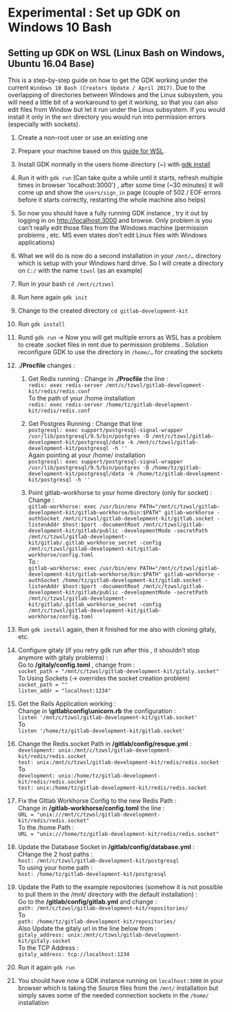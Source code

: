 # **Experimental** : Set up GDK on Windows 10 Bash

## Setting up GDK on WSL (Linux Bash on Windows, Ubuntu 16.04 Base)

This is a step-by-step guide on how to get the GDK working under the current `Windows 10 Bash (Creators Update / April 2017)`. Due to the overlapping of directories between Windows and the Linux subsystem, you will need a little bit of a workaround to get it working, so that you can also edit files from Window but let it run under the Linux subsystem. If you would install it only in the `mnt` directory you would run into permission errors (especially with sockets).

1. Create a non-root user or use an existing one

2. Prepare your machine based on this [guide for WSL](./prepare.md#experimental-windows-10-using-the-wsl-windows-subsystem-for-linux). 

3. Install GDK normally in the users home directory (~) with [gdk install](./set-up-gdk.md)

4. Run it with `gdk run` (Can take quite a while until it starts, refresh multiple times in browser 'localhost:3000') , after some time (~30 minutes) it will come up and show the `users/sign_in` page (couple of 502 / EOF errors before it starts correctly, restarting the whole machine also helps)

5. So now you should have a fully running GDK instance , try it out by logging in on [http://localhost:3000](http://localhost:3000) and browse. Only problem is you can’t really edit those files from the Windows machine (permission problems , etc. MS even states don’t edit Linux files with Windows applications)

6. What we will do is now do a second installation in your `/mnt/…` directory which is setup with your Windows hard drive. So I will create a directory on `C:/` with the name `tzwsl` (as an example)

7. Run in your bash `cd /mnt/c/tzwsl`

8. Run here again `gdk init`

9. Change to the created directory `cd gitlab-development-kit`

10. Run `gdk install`

11. Rund `gdk run` -> Now you will get multiple errors as WSL has a problem to create .socket files in mnt due to permission problems . Solution reconfigure GDK to use the directory in `/home/…` for creating the sockets

12. **./Procfile** changes :

    1. Get Redis running : 
Change in **./Procfile** the line :   
`redis: exec redis-server /mnt/c/tzwsl/gitlab-development-kit/redis/redis.conf`  
To the path of your /home installation  
`redis: exec redis-server /home/tz/gitlab-development-kit/redis/redis.conf`

    2. Get Postgres Running : 
Change that line  
`postgresql: exec support/postgresql-signal-wrapper /usr/lib/postgresql/9.5/bin/postgres -D /mnt/c/tzwsl/gitlab-development-kit/postgresql/data -k /mnt/c/tzwsl/gitlab-development-kit/postgresql -h ''`  
Again pointing at your /home/ installation  
`postgresql: exec support/postgresql-signal-wrapper /usr/lib/postgresql/9.5/bin/postgres -D /home/tz/gitlab-development-kit/postgresql/data -k /home/tz/gitlab-development-kit/postgresql -h ''`

    3. Point gitlab-workhorse to your home directory (only for socket) :   
Change :   
`gitlab-workhorse: exec /usr/bin/env PATH="/mnt/c/tzwsl/gitlab-development-kit/gitlab-workhorse/bin:$PATH" gitlab-workhorse -authSocket /mnt/c/tzwsl/gitlab-development-kit/gitlab.socket -listenAddr $host:$port -documentRoot /mnt/c/tzwsl/gitlab-development-kit/gitlab/public -developmentMode -secretPath /mnt/c/tzwsl/gitlab-development-kit/gitlab/.gitlab_workhorse_secret -config /mnt/c/tzwsl/gitlab-development-kit/gitlab-workhorse/config.toml`  
To :   
`gitlab-workhorse: exec /usr/bin/env PATH="/mnt/c/tzwsl/gitlab-development-kit/gitlab-workhorse/bin:$PATH" gitlab-workhorse -authSocket /home/tz/gitlab-development-kit/gitlab.socket -listenAddr $host:$port -documentRoot /mnt/c/tzwsl/gitlab-development-kit/gitlab/public -developmentMode -secretPath /mnt/c/tzwsl/gitlab-development-kit/gitlab/.gitlab_workhorse_secret -config /mnt/c/tzwsl/gitlab-development-kit/gitlab-workhorse/config.toml`

13. Run `gdk install` again, then it finished for me also with cloning gitaly, etc.

14. Configure gitaly (if you retry gdk run after this , it shouldn’t stop anymore with gitaly problems) :   
Go to **/gitaly/config.toml** , change from :   
`socket_path = "/mnt/c/tzwsl/gitlab-development-kit/gitaly.socket"`  
To Using Sockets (-> overrides the socket creation problem)  
`socket_path = ""`  
`listen_addr = "localhost:1234"`

15. Get the Rails Application working :   
Change in **\gitlab\config\unicorn.rb** the configuration :   
`listen '/mnt/c/tzwsl/gitlab-development-kit/gitlab.socket'`  
To   
`listen '/home/tz/gitlab-development-kit/gitlab.socket'`

16. Change the Redis.socket Path in **/gitlab/config/resque.yml** :   
`development: unix:/mnt/c/tzwsl/gitlab-development-kit/redis/redis.socket`  
`test: unix:/mnt/c/tzwsl/gitlab-development-kit/redis/redis.socket`  
To   
`development: unix:/home/tz/gitlab-development-kit/redis/redis.socket`  
`test: unix:/home/tz/gitlab-development-kit/redis/redis.socket`  

17. Fix the GItlab Workhorse Config to the new Redis Path :   
Change in **/gitlab-workhorse/config.toml** the line :   
`URL = "unix:///mnt/c/tzwsl/gitlab-development-kit/redis/redis.socket"`  
To the /home Path :   
`URL = "unix:///home/tz/gitlab-development-kit/redis/redis.socket"`  

18. Update the Database Socket in **/gitlab/config/database.yml** :   
CHange the 2 host paths :   
`host: /mnt/c/tzwsl/gitlab-development-kit/postgresql`  
To using your home path :   
`host: /home/tz/gitlab-development-kit/postgresql`

19. Update the Path to the example repositories (somehow it is not possible to pull them in the /mnt/ directory with the default installation) :   
Go to the **/gitlab/config/gitlab.yml** and change :   
`path: /mnt/c/tzwsl/gitlab-development-kit/repositories/`  
To   
`path: /home/tz/gitlab-development-kit/repositories/`  
Also Update the gitaly url in the line below from :   
`gitaly_address: unix:/mnt/c/tzwsl/gitlab-development-kit/gitaly.socket`  
To the TCP Address :   
`gitaly_address: tcp://localhost:1234`

20. Run it again `gdk run`

21. You should have now a GDK instance running on `localhost:3000` in your browser which is taking the Source files from the `/mnt/` installation but simply saves some of the needed connection sockets in the `/home/` installation

